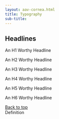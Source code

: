 ```yaml
--- 
layout: aav-cornea.html 
title: Typography
sub-title: 
---
```


## Headlines

<div class="example-box">
    <p class="h1">An H1 Worthy Headline</p>
    <p class="h2">An H2 Worthy Headline</p>
    <p class="h3">An H3 Worthy Headline</p>
    <p class="h4">An H4 Worthy Headline</p>
    <p class="h5">An H5 Worthy Headline</p>
    <p class="h6">An H6 Worthy Headline</p>
</div>

<div class="example-box">
    <a class="top" href="#">Back to top</a>
</div>

<div class="example-box">
    <span class="def">Definition</span>
</div>